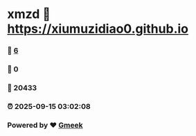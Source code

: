 # xmzd :link: https://xiumuzidiao0.github.io 
### :page_facing_up: [6](https://xiumuzidiao0.github.io/tag.html) 
### :speech_balloon: 0 
### :hibiscus: 20433 
### :alarm_clock: 2025-09-15 03:02:08 
### Powered by :heart: [Gmeek](https://github.com/Meekdai/Gmeek)
